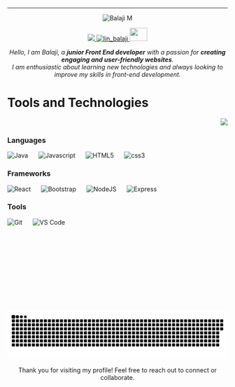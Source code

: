 ---
<div align="center">
  <img src="https://capsule-render.vercel.app/api?type=venom&height=200&color=8372ec&text=Balaji%20M&section=header&reversal=false&fontSize=40&fontAlign=50&animation=twinkling&desc=Junior%20Frontend%20Developer&textBg=false&descSize=31&descAlignY=65&fontAlignY=49"
  alt="Balaji M" />
</div>

<p align="center">
  <a href="https://github.com/B-a-l-aj-i">
  <img src="https://media.giphy.com/media/VgCDAzcKvsR6OM0uWg/giphy.gif" width="50" />
  </a>
  <a href="https://www.linkedin.com/in/bal-aj-i/" target="_blank">
    <img src="https://upload.wikimedia.org/wikipedia/commons/0/01/LinkedIn_Logo.svg" alt="lin_balaji" height="30" width="100" />
  </a>
  <a href="mailto:connectbalajidev@gmail.com">
    <img src="https://seeklogo.com/images/G/gmail-new-2020-logo-32DBE11BB4-seeklogo.com.png" height="30" width="40" />
  </a>
</p>

<p align="center">
 <em> Hello, I am Balaji, a <strong>junior Front End developer</strong> with a passion for <strong>creating engaging and user-friendly websites</strong>.
<br>
I am enthusiastic about learning new technologies and always looking to improve my skills in front-end development.
<br>
</em>
</p>

<!-- STACK -->
<div width="100">
  <h1>Tools and Technologies</h1>
  <img align="right" height="440" src ="https://media.giphy.com/media/uB86ZyWQsnFSGYe2sA/giphy.gif?cid=ecf05e47nv1qzgbr2wuty79u1u35q7dwe1iqhkvh3xbz6vna&ep=v1_gifs_related&rid=giphy.gif&ct=g"/>
  
  <!-- Languages -->
  <br>
  <h3>Languages</h3>
  <img src="https://cdn.jsdelivr.net/gh/devicons/devicon@latest/icons/java/java-original-wordmark.svg" width="60px" alt="Java">
  &nbsp;&nbsp;&nbsp;&nbsp;
  <img src="https://cdn.jsdelivr.net/gh/devicons/devicon@latest/icons/javascript/javascript-original.svg" width="60px" alt="Javascript">
  &nbsp;&nbsp;&nbsp;&nbsp;
  <img src="https://cdn.jsdelivr.net/gh/devicons/devicon@latest/icons/html5/html5-original-wordmark.svg" width="60px" alt="HTML5">
  &nbsp;&nbsp;&nbsp;&nbsp;
  <img src="https://cdn.jsdelivr.net/gh/devicons/devicon@latest/icons/css3/css3-original-wordmark.svg" width="60px" alt="css3">
  &nbsp;&nbsp;&nbsp;&nbsp;

  <!-- Frameworks -->
  <br>
  <h3>Frameworks</h3>
  <img src="https://cdn.jsdelivr.net/gh/devicons/devicon@latest/icons/react/react-original-wordmark.svg" width="60px" alt="React">
  &nbsp;&nbsp;&nbsp;&nbsp;
  <img src="https://cdn.jsdelivr.net/gh/devicons/devicon@latest/icons/bootstrap/bootstrap-plain-wordmark.svg" width="60px" alt="Bootstrap">
  &nbsp;&nbsp;&nbsp;&nbsp;
  <img src="https://cdn.jsdelivr.net/gh/devicons/devicon@latest/icons/nodejs/nodejs-original-wordmark.svg" width="60px" alt="NodeJS">
  &nbsp;&nbsp;&nbsp;&nbsp;
  <img src="https://cdn.jsdelivr.net/gh/devicons/devicon@latest/icons/express/express-original.svg" width="60px" alt="Express">
  &nbsp;&nbsp;&nbsp;&nbsp;

  <!-- Tools -->
  <br>
  <h3>Tools</h3>
  <img src="https://cdn.jsdelivr.net/gh/devicons/devicon@latest/icons/github/github-original-wordmark.svg" width="60px" alt="Git">
  &nbsp;&nbsp;&nbsp;&nbsp;
  <img src="https://cdn.jsdelivr.net/gh/devicons/devicon@latest/icons/vscode/vscode-original-wordmark.svg" width="60px" alt="VS Code">
  &nbsp;&nbsp;&nbsp;&nbsp;
</div>

![snake gif](https://github.com/B-a-l-aj-i/B-a-l-aj-i/blob/output/github-snake.svg)

<p align="center">
  Thank you for visiting my profile! Feel free to reach out to connect or collaborate.
</p>
